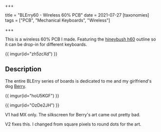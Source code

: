 +++

title = "BLErry60 - Wireless 60% PCB"
date = 2021-07-27
[taxonomies]
tags = ["PCB", "Mechanical Keyboards", "Wireless"]

+++

This is a wireless 60% PCB I made. Featuring the [hineybush h60](https://hineybush.com/collections/july-2021-restock/products/h60-group-buy) outline so it can be drop-in for different keyboards.

{{ imgur(id="zh5zcXd") }}

<!-- more -->

## Description

The entire BLErry series of boards is dedicated to me and my girlfriend's dog [Berry](https://www.instagram.com/berry_theyorkie/).

{{ imgur(id="hoU5KGF") }}

{{ imgur(id="OzDe2JH") }}

V1 had MX only. The silkscreen for Berry's art came out pretty bad.

V2 fixes this. I changed from square pixels to round dots for the art.

